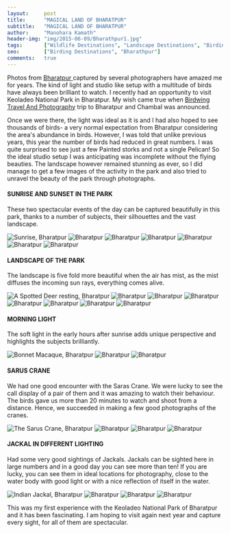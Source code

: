 ```yaml
---
layout:     post
title:      "MAGICAL LAND OF BHARATPUR"
subtitle:   "MAGICAL LAND OF BHARATPUR"
author:     "Manohara Kamath"
header-img: "img/2015-06-09/Bharathpur1.jpg"
tags:       ["Wildlife Destinations", "Landscape Destinations", "Birding Destinations", "Bharatpur"]
seo:		["Birding Destinations", "Bharathpur"]
comments:   true
---
```



<p>Photos from <a href="http://www.wilderhood.com/destination/Bharatpur" target="_blank"> Bharatpur </a> captured by several photographers have amazed me for years. The kind of light and studio like setup with a multitude of birds have always been brilliant to watch. I recently had an opportunity to visit Keoladeo National Park in Bharatpur. My wish came true when <a href="http://www.wilderhood.com/organizer/Birdwing%20Photography" target="_blank">Birdwing Travel And Photography</a> trip to Bharatpur and Chambal was announced.</p>

<p>Once we were there, the light was ideal as it is and I had also hoped to see thousands of birds- a very normal expectation from Bharatpur considering the area's abundance in birds. However, I was told that unlike previous years, this year the number of birds had reduced in great numbers. I was quite surprised to see just a few Painted storks and not a single Pelican! So the ideal studio setup I was anticipating was incomplete without the flying beauties. The landscape however remained stunning as ever, so I did manage to get a few images of the activity in the park and also tried to unravel the beauty of the park through photographs.</p>

<h4>SUNRISE AND SUNSET IN THE PARK</h4>

<p>These two spectacular events of the day can be captured beautifully in this park, thanks to a number of subjects, their silhouettes and the vast landscape.</p>

<img src="{{ site.baseurl }}/img/2015-06-09/Bharathpur2.jpg" alt="Sunrise, Bharatpur">
<img src="{{ site.baseurl }}/img/2015-06-09/Bharathpur3.jpg" alt="Bharatpur">
<img src="{{ site.baseurl }}/img/2015-06-09/Bharathpur4.jpg" alt="Bharatpur">
<img src="{{ site.baseurl }}/img/2015-06-09/Bharathpur5.jpg" alt="Bharatpur">
<img src="{{ site.baseurl }}/img/2015-06-09/Bharathpur6.jpg" alt="Bharatpur">
<img src="{{ site.baseurl }}/img/2015-06-09/Bharathpur7.jpg" alt="Bharatpur">
<img src="{{ site.baseurl }}/img/2015-06-09/Bharathpur8.jpg" alt="Bharatpur">

<h4>LANDSCAPE OF THE PARK</h4>

<p>The landscape is five fold more beautiful when the air has mist, as the mist diffuses the incoming sun rays, everything comes alive. </p>

<img src="{{ site.baseurl }}/img/2015-06-09/Bharathpur9.jpg" alt="A Spotted Deer resting, Bharatpur">
<img src="{{ site.baseurl }}/img/2015-06-09/Bharathpur10.jpg" alt="Bharatpur">
<img src="{{ site.baseurl }}/img/2015-06-09/Bharathpur11.jpg" alt="Bharatpur">
<img src="{{ site.baseurl }}/img/2015-06-09/Bharathpur12.jpg" alt="Bharatpur">
<img src="{{ site.baseurl }}/img/2015-06-09/Bharathpur13.jpg" alt="Bharatpur">
<img src="{{ site.baseurl }}/img/2015-06-09/Bharathpur14.jpg" alt="Bharatpur">
<img src="{{ site.baseurl }}/img/2015-06-09/Bharathpur15.jpg" alt="Bharatpur">
<img src="{{ site.baseurl }}/img/2015-06-09/Bharathpur16.jpg" alt="Bharatpur">

<h4>MORNING LIGHT</h4>

<p>The soft light in the early hours after sunrise adds unique perspective and highlights the subjects brilliantly.</p>

<img src="{{ site.baseurl }}/img/2015-06-09/Bharathpur17.jpg" alt="Bonnet Macaque, Bharatpur">
<img src="{{ site.baseurl }}/img/2015-06-09/Bharathpur18.jpg" alt="Bharatpur">
<img src="{{ site.baseurl }}/img/2015-06-09/Bharathpur19.jpg" alt="Bharatpur">

<h4>SARUS CRANE</h4>

<p>We had one good encounter with the Saras Crane. We were lucky to see the call display of a pair of them and it was amazing to watch their behaviour. The birds gave us more than 20 minutes to watch and shoot from a distance. Hence, we succeeded in making a few good photographs of the cranes.</p>

<img src="{{ site.baseurl }}/img/2015-06-09/Bharathpur20.jpg" alt="The Sarus Crane, Bharatpur">
<img src="{{ site.baseurl }}/img/2015-06-09/Bharathpur21.jpg" alt="Bharatpur">
<img src="{{ site.baseurl }}/img/2015-06-09/Bharathpur22.jpg" alt="Bharatpur">
<img src="{{ site.baseurl }}/img/2015-06-09/Bharathpur23.jpg" alt="Bharatpur">

<h4>JACKAL IN DIFFERENT LIGHTING</h4>

<p>Had some very good sightings of Jackals. Jackals can be sighted here in large numbers and in a good day you can see more than ten! If you are lucky, you can see them in ideal locations for photography, close to the water body with good light or with a nice reflection of itself in the water.</p>

<img src="{{ site.baseurl }}/img/2015-06-09/Bharathpur24.jpg" alt="Indian Jackal, Bharatpur">
<img src="{{ site.baseurl }}/img/2015-06-09/Bharathpur25.jpg" alt="Bharatpur">
<img src="{{ site.baseurl }}/img/2015-06-09/Bharathpur26.jpg" alt="Bharatpur">
<img src="{{ site.baseurl }}/img/2015-06-09/Bharathpur27.jpg" alt="Bharatpur">

<p>This was my first experience with the Keoladeo National Park of Bharatpur and it has been fascinating. I am hoping to visit again next year and capture every sight, for all of them are spectacular.</p>

